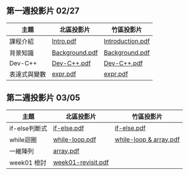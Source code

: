 ## 第一週投影片 02/27

| 主題     | 北區投影片         | 竹區投影片                                |
| ----     | ----               | ----                                      |
| 課程介紹 | [Intro.pdf](https://drive.google.com/open?id=0B13ab_fQ7QbjNzFpNkI5YVdlSG8)      | [Introduction.pdf](https://goo.gl/HGnbE6) |
| 背景知識 | [Background.pdf](https://drive.google.com/open?id=0B13ab_fQ7QbjTVpROVFmVnEtV0E) | [Background.pdf](https://goo.gl/tFkA5x)   |
| Dev-C++  | [Dev-C++.pdf](https://drive.google.com/open?id=0B13ab_fQ7QbjbHd4alFORmJvenc)        | [Dev-C++.pdf](https://goo.gl/mqJXLV)      |
| 表達式與變數 | [expr.pdf](https://drive.google.com/open?id=0B13ab_fQ7QbjYnRJX0NYUjBPdlU) | [expr.pdf](https://drive.google.com/file/d/0Bzxow2VOUeFGeGpyektScnJXQnc/view?usp=sharing)|

## 第二週投影片 03/05

| 主題     | 北區投影片         | 竹區投影片                                |
| ----     | ----               | ----                                      |
| if-else判斷式 | [if-else.pdf](https://goo.gl/evl4O3)      | [if-else.pdf](https://goo.gl/hWsC4m) |
| while迴圈 | [while-loop.pdf](https://goo.gl/uvMD3L) | [while-loop & array.pdf](https://goo.gl/edZKqg) |
| 一維陣列  | [array.pdf](https://goo.gl/Vf4q2U)        | |
| week01 檢討 | [week01-revisit.pdf](https://drive.google.com/open?id=0B13ab_fQ7QbjZWtYOGVrU0dWTWs) | |
